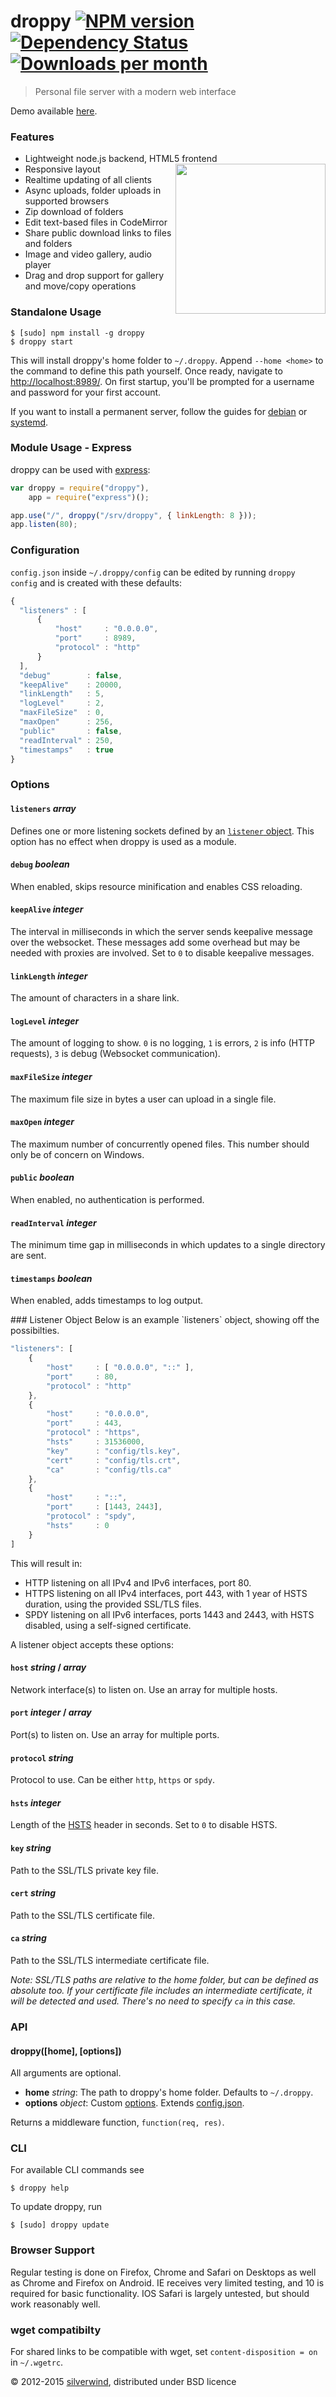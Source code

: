 # droppy [![NPM version](https://img.shields.io/npm/v/droppy.svg?style=flat)](https://www.npmjs.org/package/droppy) [![Dependency Status](http://img.shields.io/david/silverwind/droppy.svg?style=flat)](https://david-dm.org/silverwind/droppy) [![Downloads per month](http://img.shields.io/npm/dm/droppy.svg?style=flat)](https://www.npmjs.org/package/droppy)
> Personal file server with a modern web interface

Demo available <a target="_blank" href="http://droppy-demo.silverwind.io/#/">here</a>.

### Features
* Lightweight node.js backend, HTML5 frontend <img src="https://silverwind.github.io/droppy/logo.svg" width="240" height="240" align="right">
* Responsive layout
* Realtime updating of all clients
* Async uploads, folder uploads in supported browsers
* Zip download of folders
* Edit text-based files in CodeMirror
* Share public download links to files and folders
* Image and video gallery, audio player
* Drag and drop support for gallery and move/copy operations

### Standalone Usage
```
$ [sudo] npm install -g droppy
$ droppy start
```
This will install droppy's home folder to `~/.droppy`. Append `--home <home>` to the command to define this path yourself. Once ready, navigate to [http://localhost:8989/](http://localhost:8989/). On first startup, you'll be prompted for a username and password for your first account.

If you want to install a permanent server, follow the guides for [debian](https://github.com/silverwind/droppy/wiki/Debian-Installation) or [systemd](https://github.com/silverwind/droppy/wiki/Systemd-Installation).
### Module Usage - Express
droppy can be used with [express](http://expressjs.com/):
```js
var droppy = require("droppy"),
    app = require("express")();

app.use("/", droppy("/srv/droppy", { linkLength: 8 }));
app.listen(80);
```
### Configuration
`config.json` inside `~/.droppy/config` can be edited by running `droppy config` and is created with these defaults:
```javascript
{
  "listeners" : [
      {
          "host"     : "0.0.0.0",
          "port"     : 8989,
          "protocol" : "http"
      }
  ],
  "debug"        : false,
  "keepAlive"    : 20000,
  "linkLength"   : 5,
  "logLevel"     : 2,
  "maxFileSize"  : 0,
  "maxOpen"      : 256,
  "public"       : false,
  "readInterval" : 250,
  "timestamps"   : true
}
```
### Options
#### `listeners` *array*
Defines one or more listening sockets defined by an [`listener` object](#listener). This option has no effect when droppy is used as a module.
#### `debug` *boolean*
When enabled, skips resource minification and enables CSS reloading.
#### `keepAlive` *integer*
The interval in milliseconds in which the server sends keepalive message over the websocket. These messages add some overhead but may be needed with proxies are involved. Set to `0` to disable keepalive messages.
#### `linkLength` *integer*
The amount of characters in a share link.
#### `logLevel` *integer*
The amount of logging to show. `0` is no logging, `1` is errors, `2` is info (HTTP requests), `3` is debug (Websocket communication).
#### `maxFileSize` *integer*
The maximum file size in bytes a user can upload in a single file.
#### `maxOpen` *integer*
The maximum number of concurrently opened files. This number should only be of concern on Windows.
#### `public` *boolean*
When enabled, no authentication is performed.
#### `readInterval` *integer*
The minimum time gap in milliseconds in which updates to a single directory are sent.
#### `timestamps` *boolean*
When enabled, adds timestamps to log output.

<a name="listener" />
### Listener Object
Below is an example `listeners` object, showing off the possibilties.

```javascript
"listeners": [
    {
        "host"     : [ "0.0.0.0", "::" ],
        "port"     : 80,
        "protocol" : "http"
    },
    {
        "host"     : "0.0.0.0",
        "port"     : 443,
        "protocol" : "https",
        "hsts"     : 31536000,
        "key"      : "config/tls.key",
        "cert"     : "config/tls.crt",
        "ca"       : "config/tls.ca"
    },
    {
        "host"     : "::",
        "port"     : [1443, 2443],
        "protocol" : "spdy",
        "hsts"     : 0
    }
]
```
This will result in:
* HTTP listening on all IPv4 and IPv6 interfaces, port 80.
* HTTPS listening on all IPv4 interfaces, port 443, with 1 year of HSTS duration, using the provided SSL/TLS files.
* SPDY listening on all IPv6 interfaces, ports 1443 and 2443, with HSTS disabled, using a self-signed certificate.

A listener object accepts these options:
#### `host` *string* / *array*
Network interface(s) to listen on. Use an array for multiple hosts.
#### `port` *integer* / *array*
Port(s) to listen on. Use an array for multiple ports.
#### `protocol` *string*
Protocol to use. Can be either `http`, `https` or `spdy`.
#### `hsts` *integer*
Length of the [HSTS](http://en.wikipedia.org/wiki/HTTP_Strict_Transport_Security) header in seconds. Set to `0` to disable HSTS.
#### `key` *string*
Path to the SSL/TLS private key file.
#### `cert` *string*
Path to the SSL/TLS certificate file.
#### `ca` *string*
Path to the SSL/TLS intermediate certificate file.

*Note: SSL/TLS paths are relative to the home folder, but can be defined as absolute too. If your certificate file includes an intermediate certificate, it will be detected and used. There's no need to specify `ca` in this case.*

### API
#### droppy([home], [options])

All arguments are optional.

- **home** *string*: The path to droppy's home folder. Defaults to `~/.droppy`.
- **options** *object*: Custom [options](#Options). Extends [config.json](#Configuration).

Returns a middleware function, `function(req, res)`.

### CLI
For available CLI commands see
```
$ droppy help
```
To update droppy, run
```
$ [sudo] droppy update
```

### Browser Support
Regular testing is done on Firefox, Chrome and Safari on Desktops as well as Chrome and Firefox on Android. IE receives very limited testing, and 10 is required for basic functionality. IOS Safari is largely untested, but should work reasonably well.

### **wget** compatibilty
For shared links to be compatible with wget, set `content-disposition = on` in `~/.wgetrc`.

© 2012-2015 [silverwind](https://github.com/silverwind), distributed under BSD licence